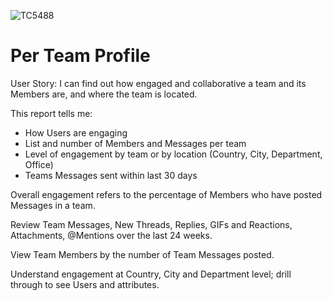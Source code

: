 ![TC5488](https://user-images.githubusercontent.com/69800776/92775682-84fc6980-f396-11ea-845a-5b17e12f863e.png)

# Per Team Profile

User Story: I can find out how engaged and collaborative a team and its Members are, and where the team is located. 

This report tells me:

- How Users are engaging 
- List and number of Members and Messages per team
- Level of engagement by team or by location (Country, City, Department, Office)
- Teams Messages sent within last 30 days

Overall engagement refers to the percentage of Members who have posted Messages in a team. 

Review Team Messages, New Threads, Replies, GIFs and Reactions, Attachments, @Mentions over the last 24 weeks. 

View Team Members by the number of Team Messages posted. 

Understand engagement at Country, City and Department level; drill through to see Users and attributes. 
